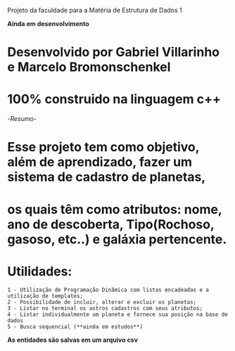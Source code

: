 Projeto da faculdade para a Matéria de Estrutura de Dados 1

**Ainda em desenvolvimento**

# Desenvolvido por Gabriel Villarinho e Marcelo Bromonschenkel

# 100% construido na linguagem c++

-*Resumo*-
# Esse projeto tem como objetivo, além de aprendizado, fazer um sistema de cadastro de planetas,
# os quais têm como atributos: nome, ano de descoberta, Tipo(Rochoso, gasoso, etc..) e galáxia pertencente.


# Utilidades:
    1 - Utilização de Programação Dinâmica com listas encadeadas e a utilização de templates;
    2 - Possibilidade de incluir, alterar e excluir os planetas;
    3 - Listar no terminal os astros cadastros com seus atributos;
    4 - Listar individualmente um planeta e fornece sua posição na base de dados
    5 - Busca sequencial (**ainda em estudos**)

**As entidades são salvas em um arquivo csv**
